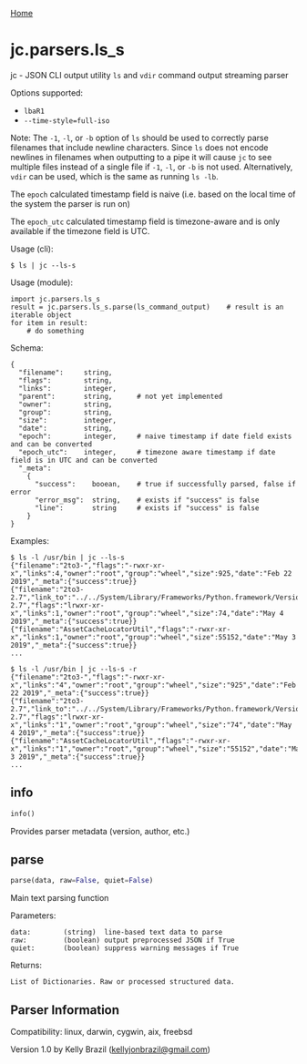 [Home](https://kellyjonbrazil.github.io/jc/)

# jc.parsers.ls_s
jc - JSON CLI output utility `ls` and `vdir` command output streaming parser

Options supported:
- `lbaR1`
- `--time-style=full-iso`

Note: The `-1`, `-l`, or `-b` option of `ls` should be used to correctly parse filenames that include newline characters. Since `ls` does not encode newlines in filenames when outputting to a pipe it will cause `jc` to see multiple files instead of a single file if `-1`, `-l`, or `-b` is not used. Alternatively, `vdir` can be used, which is the same as running `ls -lb`.

The `epoch` calculated timestamp field is naive (i.e. based on the local time of the system the parser is run on)

The `epoch_utc` calculated timestamp field is timezone-aware and is only available if the timezone field is UTC.

Usage (cli):

    $ ls | jc --ls-s

Usage (module):

    import jc.parsers.ls_s
    result = jc.parsers.ls_s.parse(ls_command_output)    # result is an iterable object
    for item in result:
        # do something

Schema:

    {
      "filename":     string,
      "flags":        string,
      "links":        integer,
      "parent":       string,      # not yet implemented
      "owner":        string,
      "group":        string,
      "size":         integer,
      "date":         string,
      "epoch":        integer,     # naive timestamp if date field exists and can be converted
      "epoch_utc":    integer,     # timezone aware timestamp if date field is in UTC and can be converted
      "_meta":
        {
          "success":    booean,    # true if successfully parsed, false if error
          "error_msg":  string,    # exists if "success" is false
          "line":       string     # exists if "success" is false
        }
    }

Examples:

    $ ls -l /usr/bin | jc --ls-s
    {"filename":"2to3-","flags":"-rwxr-xr-x","links":4,"owner":"root","group":"wheel","size":925,"date":"Feb 22 2019","_meta":{"success":true}}
    {"filename":"2to3-2.7","link_to":"../../System/Library/Frameworks/Python.framework/Versions/2.7/bin/2to3-2.7","flags":"lrwxr-xr-x","links":1,"owner":"root","group":"wheel","size":74,"date":"May 4 2019","_meta":{"success":true}}
    {"filename":"AssetCacheLocatorUtil","flags":"-rwxr-xr-x","links":1,"owner":"root","group":"wheel","size":55152,"date":"May 3 2019","_meta":{"success":true}}
    ...

    $ ls -l /usr/bin | jc --ls-s -r
    {"filename":"2to3-","flags":"-rwxr-xr-x","links":"4","owner":"root","group":"wheel","size":"925","date":"Feb 22 2019","_meta":{"success":true}}
    {"filename":"2to3-2.7","link_to":"../../System/Library/Frameworks/Python.framework/Versions/2.7/bin/2to3-2.7","flags":"lrwxr-xr-x","links":"1","owner":"root","group":"wheel","size":"74","date":"May 4 2019","_meta":{"success":true}}
    {"filename":"AssetCacheLocatorUtil","flags":"-rwxr-xr-x","links":"1","owner":"root","group":"wheel","size":"55152","date":"May 3 2019","_meta":{"success":true}}
    ...


## info
```python
info()
```
Provides parser metadata (version, author, etc.)

## parse
```python
parse(data, raw=False, quiet=False)
```

Main text parsing function

Parameters:

    data:        (string)  line-based text data to parse
    raw:         (boolean) output preprocessed JSON if True
    quiet:       (boolean) suppress warning messages if True

Returns:

    List of Dictionaries. Raw or processed structured data.

## Parser Information
Compatibility:  linux, darwin, cygwin, aix, freebsd

Version 1.0 by Kelly Brazil (kellyjonbrazil@gmail.com)
